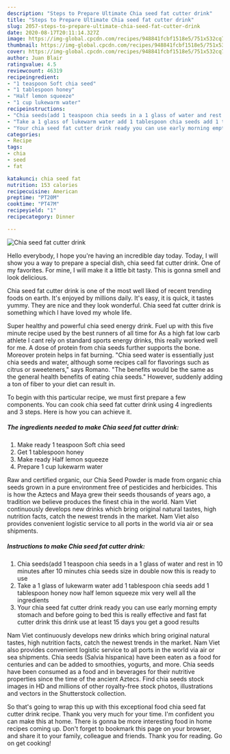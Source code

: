 ```yaml
---
description: "Steps to Prepare Ultimate Chia seed fat cutter drink"
title: "Steps to Prepare Ultimate Chia seed fat cutter drink"
slug: 2057-steps-to-prepare-ultimate-chia-seed-fat-cutter-drink
date: 2020-08-17T20:11:14.327Z
image: https://img-global.cpcdn.com/recipes/948841fcbf1518e5/751x532cq70/chia-seed-fat-cutter-drink-recipe-main-photo.jpg
thumbnail: https://img-global.cpcdn.com/recipes/948841fcbf1518e5/751x532cq70/chia-seed-fat-cutter-drink-recipe-main-photo.jpg
cover: https://img-global.cpcdn.com/recipes/948841fcbf1518e5/751x532cq70/chia-seed-fat-cutter-drink-recipe-main-photo.jpg
author: Juan Blair
ratingvalue: 4.5
reviewcount: 46319
recipeingredient:
- "1 teaspoon Soft chia seed"
- "1 tablespoon honey"
- "Half lemon squeeze"
- "1 cup lukewarm water"
recipeinstructions:
- "Chia seeds(add 1 teaspoon chia seeds in a 1 glass of water and rest in 10 minutes after 10 minutes chia seeds size in double now this is ready to use"
- "Take a 1 glass of lukewarm water add 1 tablespoon chia seeds add 1 tablespoon honey now half lemon squeeze mix very well all the ingredients"
- "Your chia seed fat cutter drink ready you can use early morning empty stomach and before going to bed this is really effective and fast fat cutter drink this drink use at least 15 days you get a good results"
categories:
- Recipe
tags:
- chia
- seed
- fat

katakunci: chia seed fat 
nutrition: 153 calories
recipecuisine: American
preptime: "PT20M"
cooktime: "PT47M"
recipeyield: "1"
recipecategory: Dinner

---
```



![Chia seed fat cutter drink](https://img-global.cpcdn.com/recipes/948841fcbf1518e5/751x532cq70/chia-seed-fat-cutter-drink-recipe-main-photo.jpg)

Hello everybody, I hope you're having an incredible day today. Today, I will show you a way to prepare a special dish, chia seed fat cutter drink. One of my favorites. For mine, I will make it a little bit tasty. This is gonna smell and look delicious.

Chia seed fat cutter drink is one of the most well liked of recent trending foods on earth. It's enjoyed by millions daily. It's easy, it is quick, it tastes yummy. They are nice and they look wonderful. Chia seed fat cutter drink is something which I have loved my whole life.

Super healthy and powerful chia seed energy drink. Fuel up with this five minute recipe used by the best runners of all time for As a high fat low carb athlete I cant rely on standard sports energy drinks, this really worked well for me. A dose of protein from chia seeds further supports the bone. Moreover protein helps in fat burning. &#34;Chia seed water is essentially just chia seeds and water, although some recipes call for flavorings such as citrus or sweeteners,&#34; says Romano. &#34;The benefits would be the same as the general health benefits of eating chia seeds.&#34; However, suddenly adding a ton of fiber to your diet can result in.


To begin with this particular recipe, we must first prepare a few components. You can cook chia seed fat cutter drink using 4 ingredients and 3 steps. Here is how you can achieve it.

<!--inarticleads1-->

##### The ingredients needed to make Chia seed fat cutter drink:

1. Make ready 1 teaspoon Soft chia seed
1. Get 1 tablespoon honey
1. Make ready Half lemon squeeze
1. Prepare 1 cup lukewarm water


Raw and certified organic, our Chia Seed Powder is made from organic chia seeds grown in a pure environment free of pesticides and herbicides. This is how the Aztecs and Maya grew their seeds thousands of years ago, a tradition we believe produces the finest chia in the world. Nam Viet continuously develops new drinks which bring original natural tastes, high nutrition facts, catch the newest trends in the market. Nam Viet also provides convenient logistic service to all ports in the world via air or sea shipments. 

<!--inarticleads2-->

##### Instructions to make Chia seed fat cutter drink:

1. Chia seeds(add 1 teaspoon chia seeds in a 1 glass of water and rest in 10 minutes after 10 minutes chia seeds size in double now this is ready to use
1. Take a 1 glass of lukewarm water add 1 tablespoon chia seeds add 1 tablespoon honey now half lemon squeeze mix very well all the ingredients
1. Your chia seed fat cutter drink ready you can use early morning empty stomach and before going to bed this is really effective and fast fat cutter drink this drink use at least 15 days you get a good results


Nam Viet continuously develops new drinks which bring original natural tastes, high nutrition facts, catch the newest trends in the market. Nam Viet also provides convenient logistic service to all ports in the world via air or sea shipments. Chia seeds (Salvia hispanica) have been eaten as a food for centuries and can be added to smoothies, yogurts, and more. Chia seeds have been consumed as a food and in beverages for their nutritive properties since the time of the ancient Aztecs. Find chia seeds stock images in HD and millions of other royalty-free stock photos, illustrations and vectors in the Shutterstock collection. 

So that's going to wrap this up with this exceptional food chia seed fat cutter drink recipe. Thank you very much for your time. I'm confident you can make this at home. There is gonna be more interesting food in home recipes coming up. Don't forget to bookmark this page on your browser, and share it to your family, colleague and friends. Thank you for reading. Go on get cooking!
